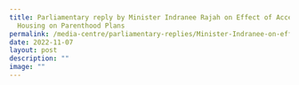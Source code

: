 ```yaml
---
title: Parliamentary reply by Minister Indranee Rajah on Effect of Access to
  Housing on Parenthood Plans
permalink: /media-centre/parliamentary-replies/Minister-Indranee-on-effect-of-housing-on-parenthood-plans/
date: 2022-11-07
layout: post
description: ""
image: ""
---
```

